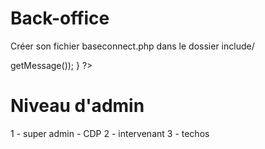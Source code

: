 # Back-office 
Créer son fichier baseconnect.php dans le dossier include/
<?php
$db_host='';
$db_name='';
$db_charset='utf8';
$db_user='';
$db_pass='';


try
{
	// On se connecte à MySQL
	$bdd = new PDO('mysql:host='.$db_host.';dbname='.$db_name.';charset='.$db_charset.'', $db_user, $db_pass);
}
catch(Exception $e)
{
	// En cas d'erreur, on affiche un message et on arrête tout
        die('Erreur Connexion: '.$e->getMessage());
}
?>


# Niveau d'admin

1 - super admin - CDP
2 - intervenant
3 - techos
